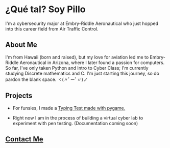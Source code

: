# ¿Qué tal? Soy Pillo
I'm a cybersecurity major at Embry-Riddle Aeronautical who just hopped into this career field from Air Traffic Control.


## About Me
I'm from Hawaii (born and raised), but my love for aviation led me to Embry-Riddle Aeronautical in Arizona, where I later found a passion for computers. So far, I've only taken Python and Intro to Cyber Class; I'm currently studying Discrete mathematics and C. I'm just starting this journey, so do pardon the blank space. ヾ(〃ﾟーﾟ〃)ノ


## Projects
* For funsies, I made a [Typing Test made with pygame.](https://github.com/BurritoBlankets/TypingTest)

* Right now I am in the process of building a virtual cyber lab to experiment with pen testing. (Documentation coming soon)


## [Contact Me](mailto:Duenaslj@my.erau.edu?subject=%20Github%20Inquiry%20)


